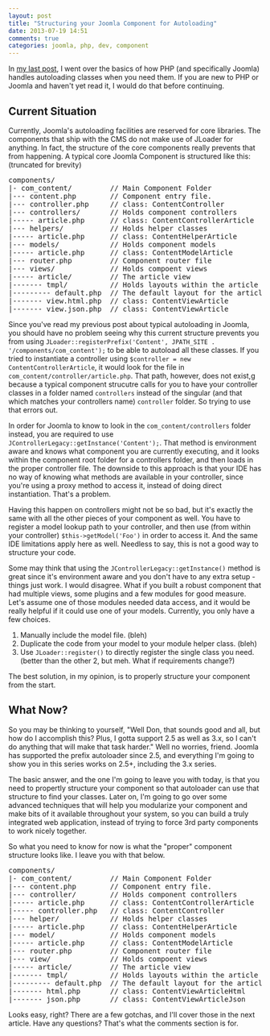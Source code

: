 ```yaml
---
layout: post
title: "Structuring your Joomla Component for Autoloading"
date: 2013-07-19 14:51
comments: true
categories: joomla, php, dev, component
---
```


In [my last post](/php-autoloading-and-joomla/), I went over the basics of how PHP (and specifically Joomla) handles autoloading classes when you need them. If you are new to PHP or Joomla and haven't yet read it, I would do that before continuing.

## Current Situation

Currently, Joomla's autoloading facilities are reserved for core libraries. The components that ship with the CMS do not make use of JLoader for anything. In fact, the structure of the core components really prevents that from happening. A typical core Joomla Component is structured like this: (truncated for brevity)

<pre>
components/
|- com_content/         // Main Component Folder
|--- content.php        // Component entry file.
|--- controller.php     // class: ContentController
|--- controllers/       // Holds component controllers
|----- article.php      // class: ContentControllerArticle
|--- helpers/           // Holds helper classes
|----- article.php      // class: ContentHelperArticle
|--- models/            // Holds component models
|----- article.php      // class: ContentModelArticle
|--- router.php         // Component router file
|--- views/             // Holds compoent views
|----- article/         // The article view
|------- tmpl/          // Holds layouts within the article view
|--------- default.php  // The default layout for the article view.
|------- view.html.php  // class: ContentViewArticle
|------- view.json.php  // class: ContentViewArticle
</pre>

Since you've read my previous post about typical autoloading in Joomla, you should have no problem seeing why this current structure prevents you from using `JLoader::registerPrefix('Content', JPATH_SITE . '/components/com_content');` to be able to autoload all these classes. If you tried to instantiate a controller using `$controller = new ContentControllerArticle`, it would look for the file in `com_content/controller/article.php`. That path, however, does not exist,g because a typical component strucutre calls for you to have your controller classes in a folder named `controllers` instead of the singular (and that which matches your controllers name) `controller` folder. So trying to use that errors out.

In order for Joomla to know to look in the `com_content/controllers` folder instead, you are required to use `JControllerLegacy::getInstance('Content');`. That method is environment aware and knows what component you are currently executing, and it looks within the component root folder for a controllers folder, and then loads in the proper controller file. The downside to this approach is that your IDE has no way of knowing what methods are available in your controller, since you're using a proxy method to access it, instead of doing direct instantiation. That's a problem.

Having this happen on controllers might not be so bad, but it's exactly the same with all the other pieces of your component as well. You have to register a model lookup path to your controller, and then use (from within your controller) `$this->getModel('Foo')` in order to access it. And the same IDE limitations apply here as well. Needless to say, this is not a good way to structure your code.

Some may think that using the `JControllerLegacy::getInstance()` method is great since it's environment aware and you don't have to any extra setup - things just work. I would disagree. What if you built a robust component that had multiple views, some plugins and a few modules for good measure. Let's assume one of those modules needed data access, and it would be really helpful if it could use one of your models. Currently, you only have a few choices.

1) Manually include the model file. (bleh)
2) Duplicate the code from your model to your module helper class. (bleh)
3) Use `JLoader::register()` to directly register the single class you need. (better than the other 2, but meh. What if requirements change?)

The best solution, in my opinion, is to properly structure your component from the start.

## What Now?

So you may be thinking to yourself, "Well Don, that sounds good and all, but how do I accomplish this? Plus, I gotta support 2.5 as well as 3.x, so I can't do anything that will make that task harder." Well no worries, friend. Joomla has supported the prefix autoloader since 2.5, and everything I'm going to show you in this series works on 2.5+, including the 3.x series.

The basic answer, and the one I'm going to leave you with today, is that you need to propertly structure your component so that autoloader can use that structure to find your classes. Later on, I'm going to go over some advanced techniques that will help you modularize your component and make bits of it available throughout your system, so you can build a truly integrated web application, instead of trying to force 3rd party components to work nicely together.

So what you need to know for now is what the "proper" component structure looks like. I leave you with that below.

<pre>
components/
|- com_content/         // Main Component Folder
|--- content.php        // Component entry file.
|--- controller/        // Holds component controllers
|----- article.php      // class: ContentControllerArticle
|----- controller.php   // class: ContentController
|--- helper/            // Holds helper classes
|----- article.php      // class: ContentHelperArticle
|--- model/             // Holds component models
|----- article.php      // class: ContentModelArticle
|--- router.php         // Component router file
|--- view/              // Holds compoent views
|----- article/         // The article view
|------- tmpl/          // Holds layouts within the article view
|--------- default.php  // The default layout for the article view.
|------- html.php       // class: ContentViewArticleHtml
|------- json.php       // class: ContentViewArticleJson
</pre>

Looks easy, right? There are a few gotchas, and I'll cover those in the next article. Have any questions? That's what the comments section is for.
